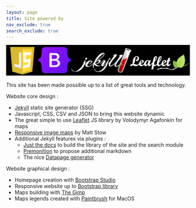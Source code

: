 ```yaml
---
layout: page
title: Site powered by
nav_exclude: true
search_exclude: true
---
```


<img class="center-fit" src="assets/img/poweredby.png">

This site has been made possible up to a list of great tools and technology.

Website core design :
- <a href="https://jekyllrb.com">Jekyll</a> static site generator (SSG)
- Javascript, CSS, CSV and JSON to bring this website dynamic
- The great simple to use <a href="https://leafletjs.com">Leaflet</a> JS library by Volodymyr Agafonkin for maps
- <a href="https://github.com/stowball/jQuery-rwdImageMaps">Responsive image maps</a> by Matt Stow
- Additional Jekyll features via plugins : 
	- <a href="https://github.com/just-the-docs/just-the-docs">Just the docs</a> to build the library of the site and the search module
	- <a href="https://github.com/lazee/premonition">Premonition</a> to propose additional markdown
	- The nice <a href="https://github.com/avillafiorita/jekyll-datapage_gen">Datapage generator</a> 

Website graphical design :
- Homepage creation with <a href="https://bootstrapstudio.io">Bootstrap Studio</a> 
- Responsive website up to <a href="https://getbootstrap.com">Bootstrap library</a>
- Maps building with <a href="https://www.gimp.org">The Gimp</a>
- Maps legends created with <a href="https://paintbrush.sourceforge.io">Paintbrush</a> for MacOS

